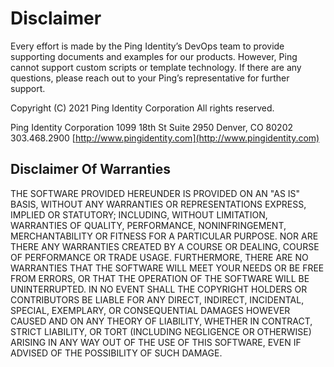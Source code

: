 # Disclaimer
Every effort is made by the Ping Identity’s DevOps team to provide supporting documents and examples for our products. 
However, Ping cannot support custom scripts or template technology. If there are any questions, please reach out to your 
Ping’s representative for further support.

Copyright \(C\) 2021 Ping Identity Corporation
All rights reserved.

Ping Identity Corporation
1099 18th St Suite 2950
Denver, CO 80202
303.468.2900
[http://www.pingidentity.com](http://www.pingidentity.com)

## Disclaimer Of Warranties

THE SOFTWARE PROVIDED HEREUNDER IS PROVIDED ON AN "AS IS" BASIS, WITHOUT
ANY WARRANTIES OR REPRESENTATIONS EXPRESS, IMPLIED OR STATUTORY; INCLUDING,
WITHOUT LIMITATION, WARRANTIES OF QUALITY, PERFORMANCE, NONINFRINGEMENT,
MERCHANTABILITY OR FITNESS FOR A PARTICULAR PURPOSE.  NOR ARE THERE ANY
WARRANTIES CREATED BY A COURSE OR DEALING, COURSE OF PERFORMANCE OR TRADE
USAGE.  FURTHERMORE, THERE ARE NO WARRANTIES THAT THE SOFTWARE WILL MEET
YOUR NEEDS OR BE FREE FROM ERRORS, OR THAT THE OPERATION OF THE SOFTWARE
WILL BE UNINTERRUPTED.  IN NO EVENT SHALL THE COPYRIGHT HOLDERS OR
CONTRIBUTORS BE LIABLE FOR ANY DIRECT, INDIRECT, INCIDENTAL, SPECIAL,
EXEMPLARY, OR CONSEQUENTIAL DAMAGES HOWEVER CAUSED AND ON ANY THEORY OF
LIABILITY, WHETHER IN CONTRACT, STRICT LIABILITY, OR TORT \(INCLUDING
NEGLIGENCE OR OTHERWISE\) ARISING IN ANY WAY OUT OF THE USE OF THIS
SOFTWARE, EVEN IF ADVISED OF THE POSSIBILITY OF SUCH DAMAGE.
